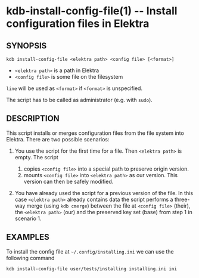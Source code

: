 # kdb-install-config-file(1) -- Install configuration files in Elektra

## SYNOPSIS

`kdb install-config-file <elektra path> <config file> [<format>]`

- `<elektra path>` is a path in Elektra
- `<config file>` is some file on the filesystem

`line` will be used as `<format>` if `<format>` is unspecified.

The script has to be called as administrator (e.g. with `sudo`).

## DESCRIPTION

This script installs or merges configuration files from the file system into
Elektra. There are two possible scenarios:

1. You use the script for the first time for a file. Then `<elektra path>` is empty. The script

   1. copies `<config file>` into a special path to preserve origin version.
   2. mounts `<config file>` into `<elektra path>` as our version. This version can then be safely modified.

2. You have already used the script for a previous version of the file. In this case `<elektra path>` already contains data the script performs a three-way
   merge (using `kdb cmerge`) between the file at `<config file>` (their), the `<elektra path>` (our)
   and the preserved key set (base) from step 1 in scenario 1.

## EXAMPLES

To install the config file at `~/.config/installing.ini` we can use the following command

`kdb install-config-file user/tests/installing installing.ini ini`
